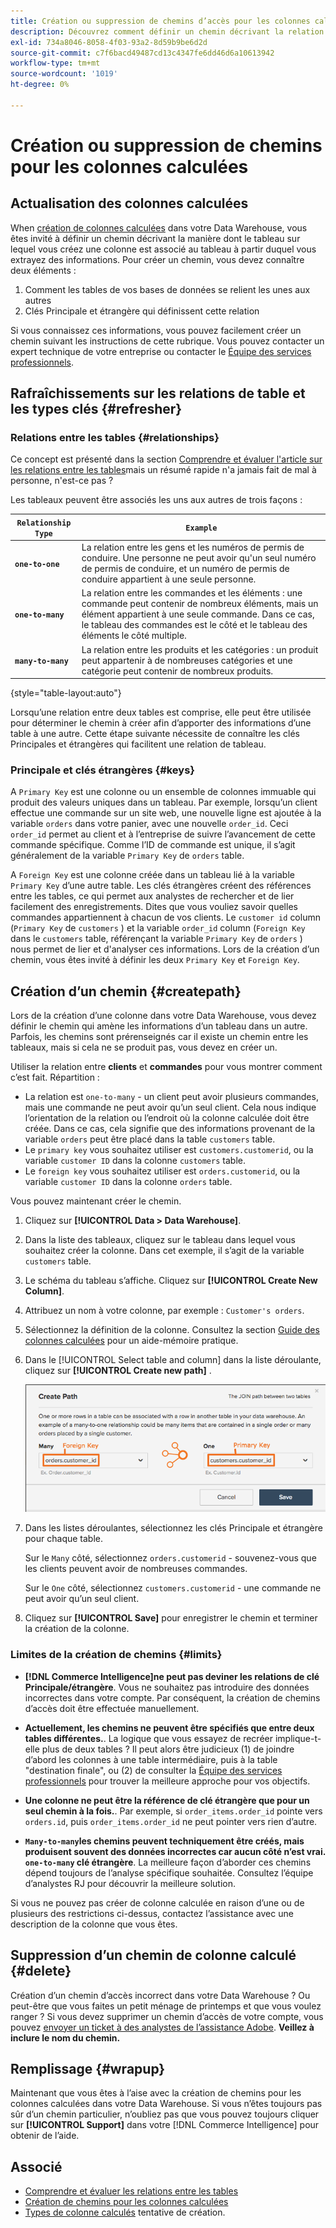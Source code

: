 ```yaml
---
title: Création ou suppression de chemins d’accès pour les colonnes calculées
description: Découvrez comment définir un chemin décrivant la relation entre le tableau sur lequel vous créez une colonne et le tableau à partir duquel vous extrayez des informations.
exl-id: 734a8046-8058-4f03-93a2-8d59b9be6d2d
source-git-commit: c7f6bacd49487cd13c4347fe6dd46d6a10613942
workflow-type: tm+mt
source-wordcount: '1019'
ht-degree: 0%

---
```


# Création ou suppression de chemins pour les colonnes calculées

## Actualisation des colonnes calculées

When [création de colonnes calculées](../data-warehouse-mgr/creating-calculated-columns.md) dans votre Data Warehouse, vous êtes invité à définir un chemin décrivant la manière dont le tableau sur lequel vous créez une colonne est associé au tableau à partir duquel vous extrayez des informations. Pour créer un chemin, vous devez connaître deux éléments :

1. Comment les tables de vos bases de données se relient les unes aux autres
1. Clés Principale et étrangère qui définissent cette relation

Si vous connaissez ces informations, vous pouvez facilement créer un chemin suivant les instructions de cette rubrique. Vous pouvez contacter un expert technique de votre entreprise ou contacter le [Équipe des services professionnels](https://experienceleague.adobe.com/docs/commerce-knowledge-base/kb/troubleshooting/miscellaneous/mbi-service-policies.html).

## Rafraîchissements sur les relations de table et les types clés {#refresher}

### Relations entre les tables {#relationships}

Ce concept est présenté dans la section [Comprendre et évaluer l&#39;article sur les relations entre les tables](../../data-analyst/data-warehouse-mgr/table-relationships.md)mais un résumé rapide n&#39;a jamais fait de mal à personne, n&#39;est-ce pas ?

Les tableaux peuvent être associés les uns aux autres de trois façons :

| **`Relationship Type`** | **`Example`** |
|-----|-----|
| **`one-to-one`** | La relation entre les gens et les numéros de permis de conduire. Une personne ne peut avoir qu&#39;un seul numéro de permis de conduire, et un numéro de permis de conduire appartient à une seule personne. |
| **`one-to-many`** | La relation entre les commandes et les éléments : une commande peut contenir de nombreux éléments, mais un élément appartient à une seule commande. Dans ce cas, le tableau des commandes est le côté et le tableau des éléments le côté multiple. |
| **`many-to-many`** | La relation entre les produits et les catégories : un produit peut appartenir à de nombreuses catégories et une catégorie peut contenir de nombreux produits. |

{style="table-layout:auto"}

Lorsqu’une relation entre deux tables est comprise, elle peut être utilisée pour déterminer le chemin à créer afin d’apporter des informations d’une table à une autre. Cette étape suivante nécessite de connaître les clés Principales et étrangères qui facilitent une relation de tableau.

### Principale et clés étrangères {#keys}

A `Primary Key` est une colonne ou un ensemble de colonnes immuable qui produit des valeurs uniques dans un tableau. Par exemple, lorsqu’un client effectue une commande sur un site web, une nouvelle ligne est ajoutée à la variable `orders` dans votre panier, avec une nouvelle `order_id`. Ceci `order_id` permet au client et à l’entreprise de suivre l’avancement de cette commande spécifique. Comme l’ID de commande est unique, il s’agit généralement de la variable `Primary Key` de `orders` table.

A `Foreign Key` est une colonne créée dans un tableau lié à la variable `Primary Key` d’une autre table. Les clés étrangères créent des références entre les tables, ce qui permet aux analystes de rechercher et de lier facilement des enregistrements. Dites que vous vouliez savoir quelles commandes appartiennent à chacun de vos clients. Le `customer id` column (`Primary Key` de `customers` ) et la variable `order_id` column (`Foreign Key` dans le `customers` table, référençant la variable `Primary Key` de `orders` ) nous permet de lier et d&#39;analyser ces informations. Lors de la création d’un chemin, vous êtes invité à définir les deux `Primary Key` et `Foreign Key`.

## Création d’un chemin {#createpath}

Lors de la création d’une colonne dans votre Data Warehouse, vous devez définir le chemin qui amène les informations d’un tableau dans un autre. Parfois, les chemins sont prérenseignés car il existe un chemin entre les tableaux, mais si cela ne se produit pas, vous devez en créer un.

Utiliser la relation entre **clients** et **commandes** pour vous montrer comment c’est fait. Répartition :

* La relation est `one-to-many` - un client peut avoir plusieurs commandes, mais une commande ne peut avoir qu’un seul client. Cela nous indique l’orientation de la relation ou l’endroit où la colonne calculée doit être créée. Dans ce cas, cela signifie que des informations provenant de la variable `orders` peut être placé dans la table `customers` table.
* Le `primary key` vous souhaitez utiliser est `customers.customerid`, ou la variable `customer ID` dans la colonne `customers` table.
* Le `foreign key` vous souhaitez utiliser est `orders.customerid`, ou la variable `customer ID` dans la colonne `orders` table.

Vous pouvez maintenant créer le chemin.

1. Cliquez sur **[!UICONTROL Data > Data Warehouse]**.
1. Dans la liste des tableaux, cliquez sur le tableau dans lequel vous souhaitez créer la colonne. Dans cet exemple, il s’agit de la variable `customers` table.
1. Le schéma du tableau s’affiche. Cliquez sur **[!UICONTROL Create New Column]**.
1. Attribuez un nom à votre colonne, par exemple : `Customer's orders`.
1. Sélectionnez la définition de la colonne. Consultez la section [Guide des colonnes calculées](../data-warehouse-mgr/creating-calculated-columns.md) pour un aide-mémoire pratique.
1. Dans le [!UICONTROL Select table and column] dans la liste déroulante, cliquez sur **[!UICONTROL Create new path]** .

   ![Création de chemins pour le modal de colonnes calculées](../../assets/Creating_Paths_modal.png)

1. Dans les listes déroulantes, sélectionnez les clés Principale et étrangère pour chaque table.

   Sur le `Many` côté, sélectionnez `orders.customerid` - souvenez-vous que les clients peuvent avoir de nombreuses commandes.

   Sur le `One` côté, sélectionnez `customers.customerid` - une commande ne peut avoir qu’un seul client.

1. Cliquez sur **[!UICONTROL Save]** pour enregistrer le chemin et terminer la création de la colonne.

### Limites de la création de chemins {#limits}

* **[!DNL Commerce Intelligence]ne peut pas deviner les relations de clé Principale/étrangère**. Vous ne souhaitez pas introduire des données incorrectes dans votre compte. Par conséquent, la création de chemins d’accès doit être effectuée manuellement.

* **Actuellement, les chemins ne peuvent être spécifiés que entre deux tables différentes.**. La logique que vous essayez de recréer implique-t-elle plus de deux tables ? Il peut alors être judicieux (1) de joindre d’abord les colonnes à une table intermédiaire, puis à la table &quot;destination finale&quot;, ou (2) de consulter la [Équipe des services professionnels](https://experienceleague.adobe.com/docs/commerce-knowledge-base/kb/troubleshooting/miscellaneous/mbi-service-policies.html) pour trouver la meilleure approche pour vos objectifs.

* **Une colonne ne peut être la référence de clé étrangère que pour un seul chemin à la fois.**. Par exemple, si `order_items.order_id` pointe vers `orders.id`, puis `order_items.order_id` ne peut pointer vers rien d’autre.

* **`Many-to-many`les chemins peuvent techniquement être créés, mais produisent souvent des données incorrectes car aucun côté n’est vrai. `one-to-many` clé étrangère**. La meilleure façon d’aborder ces chemins dépend toujours de l’analyse spécifique souhaitée. Consultez l’équipe d’analystes RJ pour découvrir la meilleure solution.

Si vous ne pouvez pas créer de colonne calculée en raison d’une ou de plusieurs des restrictions ci-dessus, contactez l’assistance avec une description de la colonne que vous êtes.

## Suppression d’un chemin de colonne calculé {#delete}

Création d’un chemin d’accès incorrect dans votre Data Warehouse ? Ou peut-être que vous faites un petit ménage de printemps et que vous voulez ranger ? Si vous devez supprimer un chemin d’accès de votre compte, vous pouvez [envoyer un ticket à des analystes de l’assistance Adobe](../../guide-overview.md#Submitting-a-Support-Ticket). **Veillez à inclure le nom du chemin.**

## Remplissage {#wrapup}

Maintenant que vous êtes à l’aise avec la création de chemins pour les colonnes calculées dans votre Data Warehouse. Si vous n’êtes toujours pas sûr d’un chemin particulier, n’oubliez pas que vous pouvez toujours cliquer sur **[!UICONTROL Support]** dans votre [!DNL Commerce Intelligence] pour obtenir de l’aide.

## Associé

* [Comprendre et évaluer les relations entre les tables](../data-warehouse-mgr/table-relationships.md)
* [Création de chemins pour les colonnes calculées](../data-warehouse-mgr/create-paths-calc-columns.md)
* [Types de colonne calculés](../data-warehouse-mgr/calc-column-types.md) tentative de création.
